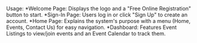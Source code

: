 Usage:
*Welcome Page: Displays the logo and a "Free Online Registration" button to start.
*Sign-In Page: Users log in or click "Sign Up" to create an account.
*Home Page: Explains the system's purpose with a menu (Home, Events, Contact Us) for easy navigation.
*Dashboard: Features Event Listings to view/join events and an Event Calendar to track them.
